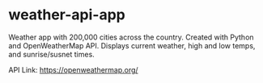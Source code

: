 # weather-api-app
Weather app with 200,000 cities across the country. Created with Python and OpenWeatherMap API. Displays current weather, high and low temps, and sunrise/susnet times. 

API Link: https://openweathermap.org/
